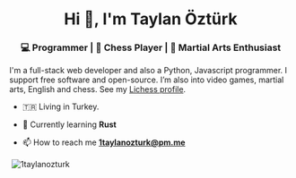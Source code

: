 <h1 align="center">Hi 👋, I'm Taylan Öztürk</h1>
<h3 align="center">💻 Programmer | 🧠 Chess Player | 👊 Martial Arts Enthusiast</h3>

I'm a full-stack web developer and also a Python, Javascript programmer. I support free software and open-source. I’m also into video games, martial arts, English and chess. See my [Lichess profile](https://lichess.org/@/DrShahinstein).

- 🇹🇷 Living in Turkey.

- 🌱 Currently learning **Rust**

- 📫 How to reach me **1taylanozturk@pm.me**

<p>&nbsp;<img align="center" src="https://github-readme-stats.vercel.app/api?username=drshahinstein&show_icons=true&locale=en" alt="1taylanozturk" /></p>




